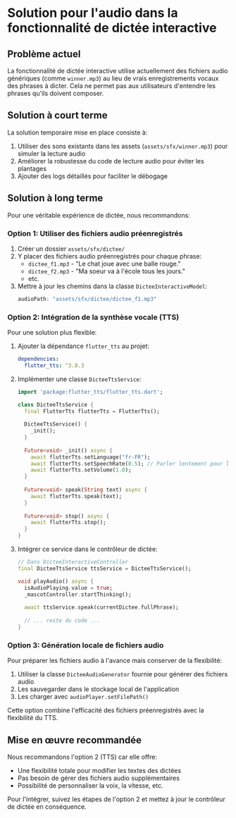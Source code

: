 # Solution pour l'audio dans la fonctionnalité de dictée interactive

## Problème actuel
La fonctionnalité de dictée interactive utilise actuellement des fichiers audio génériques (comme `winner.mp3`) au lieu de vrais enregistrements vocaux des phrases à dicter. Cela ne permet pas aux utilisateurs d'entendre les phrases qu'ils doivent composer.

## Solution à court terme
La solution temporaire mise en place consiste à:
1. Utiliser des sons existants dans les assets (`assets/sfx/winner.mp3`) pour simuler la lecture audio
2. Améliorer la robustesse du code de lecture audio pour éviter les plantages
3. Ajouter des logs détaillés pour faciliter le débogage

## Solution à long terme
Pour une véritable expérience de dictée, nous recommandons:

### Option 1: Utiliser des fichiers audio préenregistrés
1. Créer un dossier `assets/sfx/dictee/` 
2. Y placer des fichiers audio préenregistrés pour chaque phrase:
   - `dictee_f1.mp3` - "Le chat joue avec une balle rouge."
   - `dictee_f2.mp3` - "Ma soeur va à l'école tous les jours."
   - etc.
3. Mettre à jour les chemins dans la classe `DicteeInteractiveModel`:
   ```dart
   audioPath: "assets/sfx/dictee/dictee_f1.mp3"
   ```

### Option 2: Intégration de la synthèse vocale (TTS)
Pour une solution plus flexible:

1. Ajouter la dépendance `flutter_tts` au projet:
   ```yaml
   dependencies:
     flutter_tts: ^3.8.3
   ```

2. Implémenter une classe `DicteeTtsService`:
   ```dart
   import 'package:flutter_tts/flutter_tts.dart';
   
   class DicteeTtsService {
     final FlutterTts flutterTts = FlutterTts();
     
     DicteeTtsService() {
       _init();
     }
     
     Future<void> _init() async {
       await flutterTts.setLanguage("fr-FR");
       await flutterTts.setSpeechRate(0.5); // Parler lentement pour les dictées
       await flutterTts.setVolume(1.0);
     }
     
     Future<void> speak(String text) async {
       await flutterTts.speak(text);
     }
     
     Future<void> stop() async {
       await flutterTts.stop();
     }
   }
   ```

3. Intégrer ce service dans le contrôleur de dictée:
   ```dart
   // Dans DicteeInteractiveController
   final DicteeTtsService ttsService = DicteeTtsService();
   
   void playAudio() async {
     isAudioPlaying.value = true;
     _mascotController.startThinking();
     
     await ttsService.speak(currentDictee.fullPhrase);
     
     // ... reste du code ...
   }
   ```

### Option 3: Génération locale de fichiers audio
Pour préparer les fichiers audio à l'avance mais conserver de la flexibilité:

1. Utiliser la classe `DicteeAudioGenerator` fournie pour générer des fichiers audio
2. Les sauvegarder dans le stockage local de l'application
3. Les charger avec `audioPlayer.setFilePath()`

Cette option combine l'efficacité des fichiers préenregistrés avec la flexibilité du TTS.

## Mise en œuvre recommandée
Nous recommandons l'option 2 (TTS) car elle offre:
- Une flexibilité totale pour modifier les textes des dictées
- Pas besoin de gérer des fichiers audio supplémentaires
- Possibilité de personnaliser la voix, la vitesse, etc.

Pour l'intégrer, suivez les étapes de l'option 2 et mettez à jour le contrôleur de dictée en conséquence.